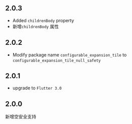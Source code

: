 ## 2.0.3

* Added `childrenBody` property
* 新增`childrenBody` 属性

## 2.0.2

* Modify package name `configurable_expansion_tile` to `configurable_expansion_tile_null_safety`

## 2.0.1

* upgrade to `Flutter 3.0`

## 2.0.0

新增空安全支持


